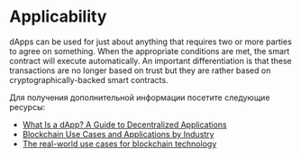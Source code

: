 # Applicability

dApps can be used for just about anything that requires two or more parties to agree on something. When the appropriate conditions are met, the smart contract will execute automatically. An important differentiation is that these transactions are no longer based on trust but they are rather based on cryptographically-backed smart contracts.

Для получения дополнительной информации посетите следующие ресурсы:

- [What Is a dApp? A Guide to Decentralized Applications](https://www.sofi.com/learn/content/what-is-a-dapp/)
- [Blockchain Use Cases and Applications by Industry](https://consensys.net/blockchain-use-cases/)
- [The real-world use cases for blockchain technology](https://roboticsandautomationnews.com/2022/05/20/the-real-world-use-cases-for-blockchain-technology/)
